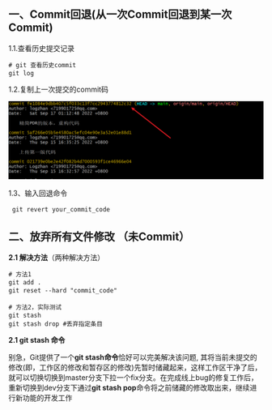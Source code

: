 

## 一、Commit回退(从一次Commit回退到某一次Commit)

1.1.查看历史提交记录

```shell
# git 查看历史commit
git log
```

1.2.复制上一次提交的commit码

<img src="./Image/Git-Commit-History.png" style="zoom:50%;" />

1.3、输入回退命令

```shell
 git revert your_commit_code
```

## 二、放弃所有文件修改 （未Commit）

**2.1 解决方法**（两种解决方法）

```shell
# 方法1
git add .
git reset --hard "commit_code"

# 方法2，实际测试
git stash
git stash drop #丢弃指定条目
```

**2.1 git stash 命令**

别急，Git提供了一个**git stash命令**恰好可以完美解决该问题, 其将当前未提交的修改(即，工作区的修改和暂存区的修改)先暂时储藏起来，这样工作区干净了后，就可以切换切换到master分支下拉一个fix分支。在完成线上bug的修复工作后，重新切换到dev分支下通过**git stash pop**命令将之前储藏的修改取出来，继续进行新功能的开发工作
